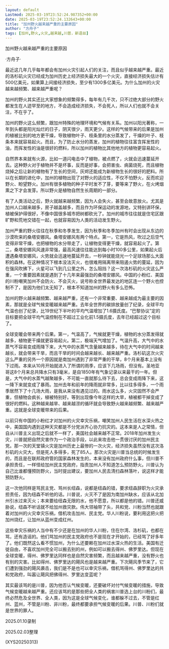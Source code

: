 ```yaml
---
layout: default
Lastmod: 2025-03-19T23:52:24.987352+00:00
date: 2025-03-19T23:52:24.132643+00:00
title: "加州野火越来越严重的主要原因"
author: "方舟子"
tags: [加州,野火,火灾,越来越,川普，新语丝]
---
```


加州野火越来越严重的主要原因

·方舟子·

最近这几年几乎每年都会有加州火灾引起人们的关注，而且似乎越来越严重。最近的洛杉矶火灾已经成为加州历史上经济损失最大的一个火灾，直接经济损失估计有500亿美元，如果算上间接经济损失，至少有1300多亿美元。为什么加州的火灾越来越频繁、越来越严重呢？

加州的野火其实还比大家想象的频繁得多，每年有几千次，只不过绝大部分的野火都发生在人迹罕至的地方，不会造成经济损失，不会死人，所以人们也就不会关注，不在乎了。

加州的野火这么频繁，跟加州特殊的地理环境和气候有关系。加州以阳光著称，一年到头都是阳光灿烂的日子，阴天很少，雨天更少。这样的气候带来的后果是加州的植被比别的地方更干燥，导致植物叶子、枝条里的水分蒸发了，干燥的叶子、枝条本来就容易起火。而且，为了防止水分的蒸发，加州的植物往往富含挥发性的油，而挥发性的油是很好的燃料，所以加州的植物比其他地方的植物更容易起火。

自然界本来就有火源，比如一道闪电击中了植物，被点燃了，火就会迅速蔓延开去。这种野火对于植物并不是坏事，反而是好事，会把害虫、病菌烧死，而且植物烧掉之后让新的植物有了生长的空间，灰烬还能成为新植物生长的很好的肥料。所以在长期的进化中，加州的植物出现了对野火的适应性，不仅不怕野火，反而欢迎野火、盼望野火。加州有很多植物的种子平时发不了芽，要等来了野火，在火烤烟熏之下才会发芽。所以野火是植物自然生长周期的一部分。

有了人类活动之后，野火就越来越频繁，因为人会失火，甚至会故意放火。尤其是加州人口越来越多，房子越盖越多，而且作为环保运动的发源地，又特别讲环保，植被保护得很好，不像中国很多城市把树都砍光了。加州的城市往往就是住宅区跟旷野和荒地交错在一起，也就容易因为人类的活动发生野火。

加州严重的野火往往在秋季和冬季发生，因为秋季和冬季加州有时会出现从东边的沙漠吹来的桑塔安娜风。桑塔安娜风有两个特点。第一，它是热风，吹过之后空气变得非常干燥，也把植物的水分带走了，让植物变得更干燥，就容易起火了。第二，桑塔安娜风风速非常强，最高风速往往能达到每小时100多公里，如果起火后遭遇桑塔安娜风，火势就会迅速地蔓延开去，一秒钟就能烧光一个足球场那么大面积的森林。在这种情况下根本没法灭火，也很难用隔离带来阻遏火势的蔓延，因为在强风吹拂下，火星可以飞到几公里之外，怎么阻挡？这一次洛杉矶的火灾这么严重，一个重要因素就是遇到了十几年来最强劲的桑塔安娜风。中国的小粉红、美国的川粉嘲笑加州不会防火、不会灭火，说号称全世界最发达的地区连一个野火也控制不了，是因为他们太无知了，根本不知道加州的野火有多么恐怖。

加州的野火越来越频繁、越来越严重，还有一个非常重要、越来越成为最主要的因素，那就是全球气候变暖越来越严重。去年全世界的碳排放量创了纪录，全球平均气温也创了纪录，比19世纪下半叶的平均气温增加了1.6摄氏度。“巴黎协议”定的目标要把全球平均气温控制在不超过工业化前1.5摄氏度，去年已经超过这个目标了。

全球变暖会带来两个后果。第一，气温高了，气候就更干燥，植物的水分蒸发得就越多，植物更干燥就更容易起火。第二，极端天气增加了。气温升高，大气中的水蒸气不容易变成雨降下来，大气中的水蒸气含量越来越多，待在大气中的时间越来越长，就会带来干旱，而且干旱的时间会越来越长、越来越严重。洛杉矶这次火灾这么严重的另外一个原因就是南加州遇到了非常严重的干旱，8个月来基本上没有下过雨。本来从10月开始就进入了所谓的雨季，应该下几场雨，但没有。圣地亚哥这8个月来总共降水只有3毫米，是自1850年有气象记录以来最干的一年。但是，大气中的水蒸气越聚越多，不可能一直就那么待下去，总会变成雨降下来，这一降下来就变成了暴雨。加州去年和前年的降雨就非常多，比以往多得多，一个雨季居然下了十几场大雨，是我从来没有遇见过的。雨水这么多，火灾固然不会严重，但植物会疯长，植被特别好。等到出现像今年这样的大旱，植被都干掉变成了很好的燃料。这种越来越旱、越来越涝的循环就会导致野火越来越频繁、越来越严重。这就是全球变暖带来的后果。

以前只有中国的小粉红才对加州的火灾幸灾乐祸，嘲笑加州人民生活在水深火热之中，美国国内遇到这种天灾都是不分党派齐心协力抗灾的。这本来是人之常情，但自从川普主义出现之后就不一样了，美国社会越来越不正常。2018年加州发生火灾，川普就把自然灾害作为一个政治手段，以此来攻击他一贯很讨厌的加州民主党。那一次的天堂镇火灾是加州历史上最惨的一次火灾，经济损失虽然没有这次洛杉矶的火灾大，但是死人多得多，死了85人。那次火灾是川普当总统的时候发生的，而且是在联邦政府管的国家森林发生的，本来没有加州政府什么事，但川普不承担责任，一样怪给加州民主党政府，指责加州人不知道怎么预防野火。川普认为自己比谁都懂预防野火，当时提出建议，要加州人民去清扫森林落叶，说这样才能预防野火。

这一次他同样是骂民主党、骂州长纽森，说都是纽森的错，要求纽森辞职为火灾承担责任，因为纽森不听他的话。川普说，火灭不了是因为南加州缺水，应该从北加州引水过来灭火；本来要给纽森无限的水，他不愿意，所以都是他的错。川普还威胁说，纽森不听话就不给加州救灾款。伟大领袖带了头，共和党、川粉当然也就跟着对加州的火灾幸灾乐祸，借机攻击加州、民主党。华人川粉说，要利用这把火把加州烧红，让加州从蓝州变成红州。

这些幸灾乐祸的人当中有不少还是在加州的华人川粉，住在尔湾、洛杉矶，也都在骂，还有造谣的。他们骂加州的民主党政府也不是现在才开始的，已经骂了好多年了。他们既然这么看不惯加州，为什么还要赖在加州过水深火热的生活。美国有迁徙自由，不喜欢加州完全可以搬去别的州，例如可以搬去得州、佛罗里达。但现在全球变暖，得州、佛罗里达同样也是自然灾害频繁，而且越来越严重，没有野火也有别的灾害。比如得州、佛罗里达的飓风也是越来越严重。下次飓风季节来了，它们遭到强劲的飓风袭击，我们是不是也可以幸灾乐祸，借机骂得州、佛罗里达的共和党政府，叫嚣让飓风把佛得州、罗里达变蓝呢？

其实最该骂的是川普，因为他否认气候变暖，还要破坏对付气候变暖的措施，导致气候变暖越来越严重。还应该骂的是那些把全人类的祸害川普选上台的川粉们，最终必然危及全世界、全人类，因为这是全球气候变化，谁都躲不过去，不管是红州、蓝州，不管是川粉、非川粉，最终都要承担气候变暖的后果。川普、川粉们就是世界的罪人。

2025.01.10录制

2025.02.03整理

(XYS20250313)

